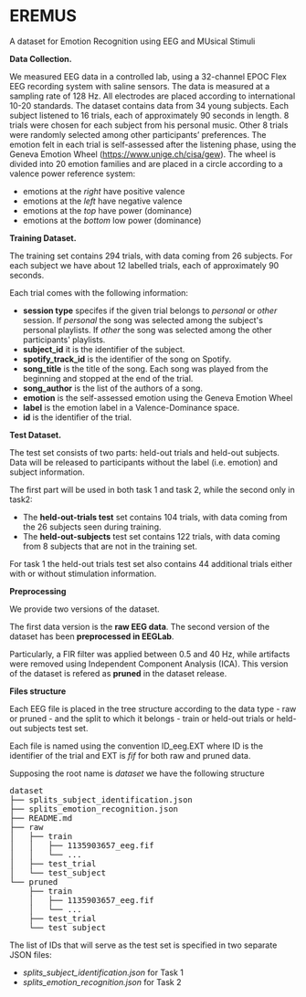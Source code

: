 # EREMUS

A dataset for Emotion Recognition using EEG and MUsical Stimuli

**Data Collection.** 

We measured EEG data in a controlled lab, using a 32-channel EPOC Flex EEG recording system with saline sensors. The data is measured at a sampling rate of 128 Hz. All electrodes are placed according to international 10-20 standards. The dataset contains data from 34 young subjects. Each subject listened to 16 trials, each of approximately 90 seconds in length. 8 trials were chosen for each subject from his personal music. Other 8 trials were randomly selected among other participants’ preferences. The emotion felt in each trial is self-assessed after the listening phase, using the Geneva Emotion Wheel (https://www.unige.ch/cisa/gew). 
The wheel is divided into 20 emotion families and are placed in a circle according to a valence power reference system:
- emotions at the *right* have positive valence
- emotions at the *left* have negative valence
- emotions at the *top* have power (dominance)
- emotions at the *bottom* low power (dominance)

**Training Dataset.** 

The training set contains 294 trials, with data coming from 26 subjects. For each subject we have about 12 labelled trials, each of approximately 90 seconds.

Each trial comes with the following information:

- **session type** specifes if the given trial belongs to *personal* or *other* session. If *personal* the song was selected among the subject's personal playlists. If *other* the song was selected among the other participants' playlists.
- **subject_id** it is the identifier of the subject.
- **spotify_track_id** is the identifier of the song on Spotify.
- **song_title** is the title of the song. Each song was played from the beginning and stopped at the end of the trial.
- **song_author** is the list of the authors of a song.
- **emotion** is the self-assessed emotion using the Geneva Emotion Wheel
- **label** is the emotion label in a Valence-Dominance space.
- **id** is the identifier of the trial.

**Test Dataset.** 

The test set consists of two parts: held-out trials and held-out subjects. Data will be released to participants without the label (i.e. emotion) and subject information. 

The first part will be used in both task 1 and task 2, while the second only in task2:
-	The **held-out-trials test** set contains 104 trials, with data coming from the 26 subjects seen during training. 
-	The **held-out-subjects** test set contains 122 trials, with data coming from 8 subjects that are not in the training set.

For task 1 the held-out trials test set also contains 44 additional trials either with or without stimulation information.

**Preprocessing**

We provide two versions of the dataset. 

The first data version is the **raw EEG data**. The second version of the dataset has been **preprocessed in EEGLab**.

Particularly, a FIR filter was applied between 0.5 and 40 Hz, while artifacts were removed using Independent Component Analysis (ICA). This version of the dataset is refered as **pruned** in the dataset release.

**Files structure**

Each EEG file is placed in the tree structure according to the data type - raw or pruned - and the split to which it belongs - train or held-out trials or held-out subjects test set.

Each file is named using the convention ID_eeg.EXT where ID is the identifier of the trial and EXT is *fif* for both raw and pruned data.

Supposing the root name is *dataset* we have the following structure

<pre>
dataset
├── splits_subject_identification.json
├── splits_emotion_recognition.json
├── README.md
├── raw
│   ├── train
│   │   ├── 1135903657_eeg.fif
│   │   └── ...
│   ├── test_trial 
│   └── test_subject       
└── pruned
    ├── train
    │   ├── 1135903657_eeg.fif
    │   └── ...
    ├── test_trial 
    └── test_subject
</pre>

The list of IDs that will serve as the test set is specified in two separate JSON files: 
- *splits_subject_identification.json* for Task 1 
- *splits_emotion_recognition.json* for Task 2
